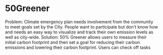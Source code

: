 # 50Greener
Problem: Climate emergency plan needs involvement from the community to meet goals set by the City. People want to participate but don't know how and needs an easy way to visualize and track their own emission levels as well as city-wide. Solution: 50% Greener allows users to measure their initial carbon footprint and then set a goal for reducing their carbon emissions and lowering their carbon footprint. Users can check off tasks
